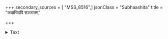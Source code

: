 +++
secondary_sources = [ "MSS_8516",]
jsonClass = "Subhaashita"
title = "कदाचिदपि सञ्जातम्"

+++

<details><summary>Text</summary>

कदाचिदपि संजातम् अकार्यादिष्टसाधनम्।  
यदनिष्टं तु सत्कार्यान् नाकार्यप्रेरकं हि तत्॥
</details>

